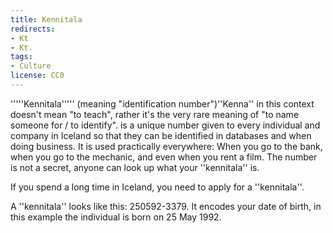 ```yaml
---
title: Kennitala
redirects:
- Kt
- Kt.
tags:
- Culture
license: CC0
---
```


'''''Kennitala''''' (meaning "identification number")<note>''Kenna'' in this context doesn't mean "to teach", rather it's the very rare meaning of "to name someone for / to identify".</note> is a unique number given to every individual and company in Iceland so that they can be identified in databases and when doing business. It is used practically everywhere: When you go to the bank, when you go to the mechanic, and even when you rent a film. The number is not a secret, anyone can look up what your ''kennitala'' is.

If you spend a long time in Iceland, you need to apply for a ''kennitala''.

A ''kennitala'' looks like this: 250592-3379. It encodes your date of birth, in this example the individual is born on 25 May 1992.
